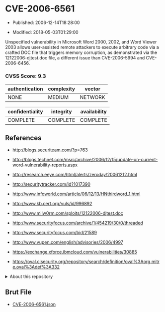 # CVE-2006-6561

- Published: 2006-12-14T18:28:00

- Modified: 2018-05-03T01:29:00

Unspecified vulnerability in Microsoft Word 2000, 2002, and Word Viewer 2003 allows user-assisted remote attackers to execute arbitrary code via a crafted DOC file that triggers memory corruption, as demonstrated via the 12122006-djtest.doc file, a different issue than CVE-2006-5994 and CVE-2006-6456.

### CVSS Score: **9.3**

| authentication | complexity | vector |
| --- | --- | --- |
| NONE | MEDIUM | NETWORK |

| confidentiality | integrity | availability |
| --- | --- | --- |
| COMPLETE | COMPLETE | COMPLETE |

## References

* http://blogs.securiteam.com/?p=763

* http://blogs.technet.com/msrc/archive/2006/12/15/update-on-current-word-vulnerability-reports.aspx

* http://research.eeye.com/html/alerts/zeroday/20061212.html

* http://securitytracker.com/id?1017390

* http://www.infoworld.com/article/06/12/13/HNthirdword_1.html

* http://www.kb.cert.org/vuls/id/996892

* http://www.milw0rm.com/sploits/12122006-djtest.doc

* http://www.securityfocus.com/archive/1/454219/30/0/threaded

* http://www.securityfocus.com/bid/21589

* http://www.vupen.com/english/advisories/2006/4997

* https://exchange.xforce.ibmcloud.com/vulnerabilities/30885

* https://oval.cisecurity.org/repository/search/definition/oval%3Aorg.mitre.oval%3Adef%3A332

<details>
<summary>About this repository</summary> 

  This repository is part of the project [Live Hack CVE](https://github.com/Live-Hack-CVE). Main website can be found [www.live-hack.org](https://www.live-hack.org) 
  
  Made by [Sn0wAlice](https://github.com/Sn0wAlice) for the people that care about security and need to have a feed of the latest CVEs. Hope you enjoy it, don't forget to star the repo and follow me on [Twitter](https://twitter.com/Sn0wAlice) and [Github](https://github.com/Sn0wAlice). And that is my [personnal website](https://www.alice-snow.me/)

  - [Home Page](https://github.com/Live-Hack-CVE)
  - [Framework](https://github.com/Live-Hack-CVE/cve-framework)
  - [CVE database](https://github.com/Live-Hack-CVE/full_database)
  - [Changelog](https://github.com/Live-Hack-CVE/Changelog)
</details>

## Brut File

* [CVE-2006-6561.json](https://raw.githubusercontent.com/Live-Hack-CVE/full_database/main/cves/2006/CVE-2006-6561.json)

